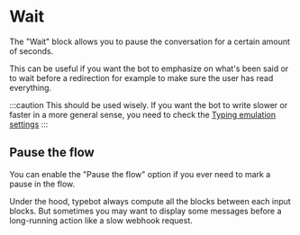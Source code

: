 # Wait

The "Wait" block allows you to pause the conversation for a certain amount of seconds.

This can be useful if you want the bot to emphasize on what's been said or to wait before a redirection for example to make sure the user has read everything.

:::caution
This should be used wisely. If you want the bot to write slower or faster in a more general sense, you need to check the [Typing emulation settings](/editor/settings#typing-emulation)
:::

## Pause the flow

You can enable the "Pause the flow" option if you ever need to mark a pause in the flow.

Under the hood, typebot always compute all the blocks between each input blocks. But sometimes you may want to display some messages before a long-running action like a slow webhook request.
